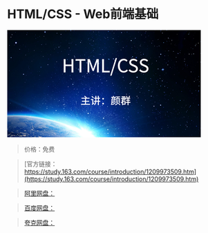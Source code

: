 # HTML/CSS - Web前端基础

![img](../../../assets/study163/free/8781169002dd42969e1b8f90a24d5077.png)

> 价格：免费

> [官方链接：https://study.163.com/course/introduction/1209973509.htm](https://study.163.com/course/introduction/1209973509.htm)

> [阿里网盘：]()

> [百度网盘：]()

> [夸克网盘：]()

